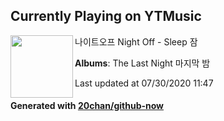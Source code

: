 ## Currently Playing on YTMusic

[<img align="left" width="100" src="https://lh3.googleusercontent.com/3SueB6wVEIzjor070EjtmJtyI9JTraX75vpcInrp_TLgNeBf3nsAIlVaST8FDZLtQc75AHNPyOb3kLeg">](https://music.youtube.com/channel/UCHCWD4PNqYN4iV8hNM8gG8A)

나이트오프 Night Off - Sleep 잠

**Albums**: The Last Night 마지막 밤

Last updated at 07/30/2020 11:47

#### Generated with [20chan/github-now](https://github.com/20chan/github-now)


<!--
**20chan/20chan** is a ✨ _special_ ✨ repository because its `README.md` (this file) appears on your GitHub profile.

Here are some ideas to get you started:

- 🔭 I’m currently working on ...
- 🌱 I’m currently learning ...
- 👯 I’m looking to collaborate on ...
- 🤔 I’m looking for help with ...
- 💬 Ask me about ...
- 📫 How to reach me: ...
- 😄 Pronouns: ...
- ⚡ Fun fact: ...
-->
